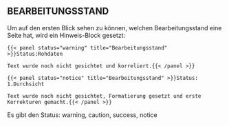 BEARBEITUNGSSTAND
-----------------

Um auf den ersten Blick sehen zu können, welchen Bearbeitungsstand eine Seite hat, wird ein Hinweis-Block gesetzt:

```
{{< panel status="warning" title="Bearbeitungsstand" >}}Status:Rohdaten

Text wurde noch nicht gesichtet und korreliert.{{< /panel >}}
```


```
{{< panel status="notice" title="Bearbeitungsstand" >}}Status: 1.Durchsicht

Text wurde noch nicht gesichtet, Formatierung gesetzt und erste Korrekturen gemacht.{{< /panel >}}
```



Es gibt den Status: warning, caution, success, notice